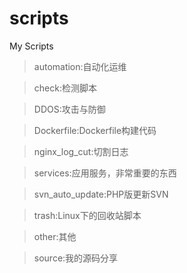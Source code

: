 # scripts
My Scripts

>automation:自动化运维

>check:检测脚本

>DDOS:攻击与防御

>Dockerfile:Dockerfile构建代码

>nginx_log_cut:切割日志

>services:应用服务，非常重要的东西

>svn_auto_update:PHP版更新SVN

>trash:Linux下的回收站脚本

>other:其他

>source:我的源码分享
